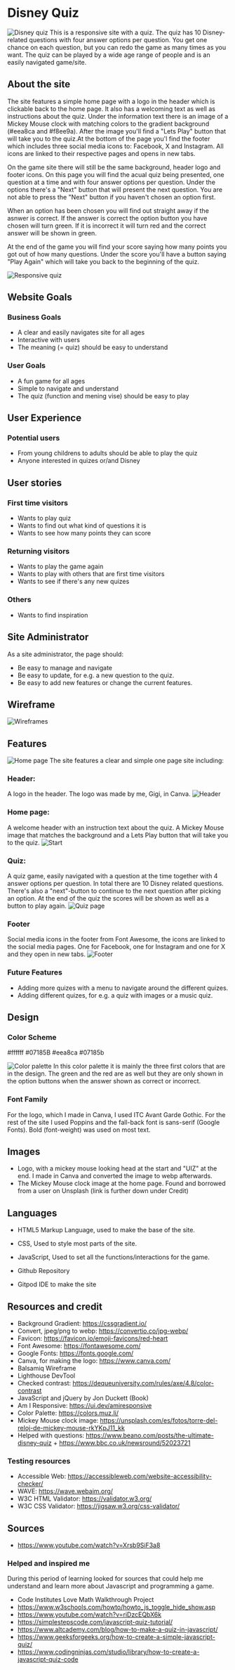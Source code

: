 # Disney Quiz
![Disney quiz](assets/images_md/disney_responsive.png)
This is a responsive site with a quiz. The quiz has 10 Disney-related questions with four answer options per question. You get one chance on each question, but you can redo the game as many times as you want. The quiz can be played by a wide age range of people and is an easily navigated game/site. 

## About the site
The site features a simple home page with a logo in the header which is clickable back to the home page. It also has a welcoming text as well as instructions about the quiz. Under the information text there is an image of a Mickey Mouse clock with matching colors to the gradient background (#eea8ca and #f8ee9a). After the image you'll find a "Lets Play" button that will take you to the quiz.At the bottom of the page you'l find the footer which includes three social media icons to: Facebook, X and Instagram. All icons are linked to their respective pages and opens in new tabs. 

On the game site there will still be the same background, header logo and footer icons. On this page you will find the acual quiz being presented, one question at a time and with four answer options per question. Under the options there's a "Next" button that will present the next question. You are not able to press the "Next" button if you haven't chosen an option first. 

When an option has been chosen you will find out straight away if the asnwer is correct. If the answer is correct the option button you have chosen will turn green. If it is incorrect it will turn red and the correct answer will be shown in green. 

At the end of the game you will find your score saying how many points you got out of how many questions. Under the score you'll have a button saying "Play Again" which will take you back to the beginning of the quiz. 

![Responsive quiz](assets/images_md/disney_responsive2.png)

## Website Goals
### Business Goals
- A clear and easily navigates site for all ages
- Interactive with users
- The meaning (= quiz) should be easy to understand

### User Goals
- A fun game for all ages
- Simple to navigate and understand
- The quiz (function and mening vise) should be easy to play

## User Experience
### Potential users
- From young childrens to adults should be able to play the quiz
- Anyone interested in quizes or/and Disney

## User stories
### First time visitors
- Wants to play quiz
- Wants to find out what kind of questions it is
- Wants to see how many points they can score

### Returning visitors
- Wants to play the game again
- Wants to play with others that are first time visitors
- Wants to see if there's any new quizes

### Others
- Wants to find inspiration

## Site Administrator
As a site administrator, the page should: 
- Be easy to manage and navigate
- Be easy to update, for e.g. a new question to the quiz.
- Be easy to add new features or change the current features.

## Wireframe
![Wireframes](assets/images_md/wireframe_disney.png)

## Features
![Home page](assets/images_md/start_rm.png)
The site features a clear and simple one page site including: 

### Header: 
A logo in the header. The logo was made by me, Gigi, in Canva. 
![Header](assets/images_md/header_rm.png)

### Home page:
A welcome header with an instruction text about the quiz. A Mickey Mouse image that matches the background and a Lets Play button that will take you to the quiz.
![Start](assets/images_md/home_rm.png)

### Quiz:
A quiz game, easily navigated with a question at the time together with 4 answer options per question. In total there are 10 Disney related questions. There's also a "next"-button to continue to the next question after picking an option. At the end of the quiz the scores will be shown as well as a button to play again. 
![Quiz page](assets/images_md/quiz_rm.png)

### Footer
Social media icons in the footer from Font Awesome, the icons are linked to the social media pages. One for Facebook, one for Instagram and one for X and they open in new tabs.
![Footer](assets/images_md/footer_rm.png)

### Future Features
- Adding more quizes with a menu to navigate around the different quizes.
- Adding different quizes, for e.g. a quiz with images or a music quiz.

## Design
### Color Scheme
#ffffff
#07185B
#eea8ca
#07185b

![Color palette](assets/images_md/color_palette.png)
In this color palette it is mainly the three first colors that are in the design. The green and the red are as well but they are only shown in the option buttons when the answer shown as correct or incorrect. 

### Font Family
For the logo, which I made in Canva, I used ITC Avant Garde Gothic.
For the rest of the site I used Poppins and the fall-back font is sans-serif (Google Fonts).
Bold (font-weight) was used on most text. 

## Images
- Logo, with a mickey mouse looking head at the start and "UIZ" at the end. 
I made in Canva and converted the image to webp afterwards. 
- The Mickey Mouse clock image at the home page. 
Found and borrowed from a user on Unsplash (link is further down under Credit)

## Languages
- HTML5 Markup Language, used to make the base of the site. 
- CSS, Used to style most parts of the site.
- JavaScript, Used to set all the functions/interactions for the game. 

- Github Repository
- Gitpod IDE to make the site

## Resources and credit
- Background Gradient: https://cssgradient.io/
- Convert, jpeg/png to webp: https://convertio.co/jpg-webp/
- Favicon: https://favicon.io/emoji-favicons/red-heart
- Font Awesome: https://fontawesome.com/
- Google Fonts: https://fonts.google.com/
- Canva, for making the logo: https://www.canva.com/
- Balsamiq Wireframe
- Lighthouse DevTool
- Checked contrast: https://dequeuniversity.com/rules/axe/4.8/color-contrast
- JavaScript and jQuery by Jon Duckett (Book)
- Am I Responsive: https://ui.dev/amiresponsive
- Color Palette: https://colors.muz.li/
- Mickey Mouse clock image: https://unsplash.com/es/fotos/torre-del-reloj-de-mickey-mouse-rkYKpJ11_kk
- Helped with questions: https://www.beano.com/posts/the-ultimate-disney-quiz + https://www.bbc.co.uk/newsround/52023721

### Testing resources
- Accessible Web: https://accessibleweb.com/website-accessibility-checker/
- WAVE: https://wave.webaim.org/
- W3C HTML Validator: https://validator.w3.org/
- W3C CSS Validator: https://jigsaw.w3.org/css-validator/

## Sources
- https://www.youtube.com/watch?v=Xrsb9SiF3a8

### Helped and inspired me
During this period of learning looked for sources that could help me understand and learn more about Javascript and programming a game.
- Code Institutes Love Math Walkthrough Project
- https://www.w3schools.com/howto/howto_js_toggle_hide_show.asp
- https://www.youtube.com/watch?v=riDzcEQbX6k
- https://simplestepscode.com/javascript-quiz-tutorial/
- https://www.altcademy.com/blog/how-to-make-a-quiz-in-javascript/
- https://www.geeksforgeeks.org/how-to-create-a-simple-javascript-quiz/
- https://www.codingninjas.com/studio/library/how-to-create-a-javascript-quiz-code